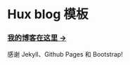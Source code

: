 # Hux blog 模板

### [我的博客在这里 &rarr;](http://matrixweb.github.io)
 感谢 Jekyll、Github Pages 和 Bootstrap!



